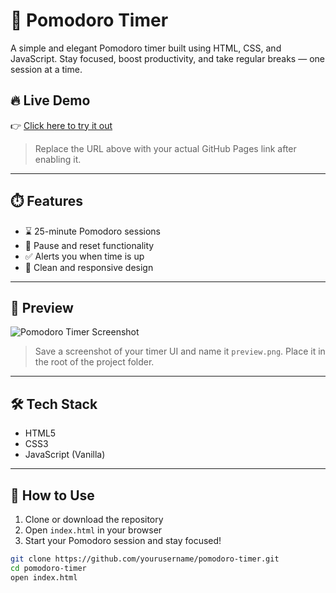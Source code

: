 # 🍅 Pomodoro Timer

A simple and elegant Pomodoro timer built using HTML, CSS, and JavaScript. Stay focused, boost productivity, and take regular breaks — one session at a time.

## 🔥 Live Demo

👉 [Click here to try it out](https://yourusername.github.io/pomodoro-timer)

> Replace the URL above with your actual GitHub Pages link after enabling it.

---

## ⏱️ Features

- ⌛ 25-minute Pomodoro sessions
- 🧘 Pause and reset functionality
- ✅ Alerts you when time is up
- 🎨 Clean and responsive design

---

## 📸 Preview

![Pomodoro Timer Screenshot](preview.png)

> Save a screenshot of your timer UI and name it `preview.png`. Place it in the root of the project folder.

---

## 🛠 Tech Stack

- HTML5
- CSS3
- JavaScript (Vanilla)

---

## 📂 How to Use

1. Clone or download the repository
2. Open `index.html` in your browser
3. Start your Pomodoro session and stay focused!

```bash
git clone https://github.com/yourusername/pomodoro-timer.git
cd pomodoro-timer
open index.html
